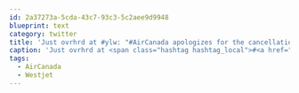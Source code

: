 ```yaml
---
id: 2a37273a-5cda-43c7-93c3-5c2aee9d9948
blueprint: text
category: twitter
title: 'Just ovrhrd at #ylw: "#AirCanada apologizes for the cancellation and #Westjet is delaying their flight to accommodate our passengers" #win'
caption: 'Just ovrhrd at <span class="hashtag hashtag_local">#<a href="http://tweettemp.darylchymko.ca/?tag=ylw">ylw</a>: "<span class="hashtag hashtag_local">#<a href="http://tweettemp.darylchymko.ca/?tag=aircanada">AirCanada</a> apologizes for the cancellation and <span class="hashtag hashtag_local">#<a href="http://tweettemp.darylchymko.ca/?tag=westjet">Westjet</a> is delaying their flight to accommodate our passengers" <span class="hashtag hashtag_local">#<a href="http://tweettemp.darylchymko.ca/?tag=win">win</a>'
tags:
  - AirCanada
  - Westjet
---
```

